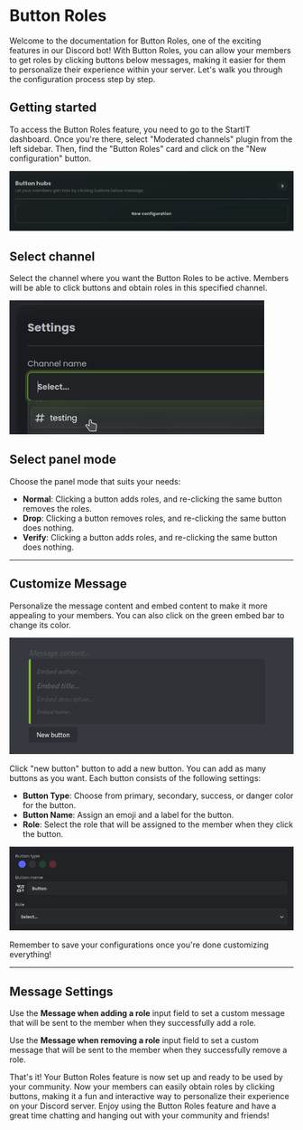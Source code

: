 # Button Roles

Welcome to the documentation for Button Roles, one of the exciting features in our Discord bot! With Button Roles, you
can allow your members to get roles by clicking buttons below messages, making it easier for them to personalize their
experience within your server. Let's walk you through the configuration process step by step.

## Getting started

To access the Button Roles feature, you need to go to the StartIT dashboard. Once you're there, select "Moderated
channels" plugin from the left sidebar. Then, find the "Button Roles" card and click on the "New configuration" button.

![img.png](../assets/v44.png)

## Select channel

Select the channel where you want the Button Roles to be active. Members will be able to click buttons and obtain
roles in this specified channel.

![](../assets/v31.png)

## Select panel mode

Choose the panel mode that suits your needs:
  - **Normal**: Clicking a button adds roles, and re-clicking the same button removes the roles.
  - **Drop**: Clicking a button removes roles, and re-clicking the same button does nothing.
  - **Verify**: Clicking a button adds roles, and re-clicking the same button does nothing.

---

## Customize Message

Personalize the message content and embed content to make it more appealing to your members. You can also click on the
green embed bar to change its color.

![img_1.png](../assets/v45.png)

Click "new button" button to add a new button. You can add as many buttons as you want. Each button consists of the
following settings:

  - **Button Type**: Choose from primary, secondary, success, or danger color for the button.
  - **Button Name**: Assign an emoji and a label for the button.
  - **Role**: Select the role that will be assigned to the member when they click the button.

![img_2.png](../assets/v46.png)

Remember to save your configurations once you're done customizing everything!

---

## Message Settings

Use the **Message when adding a role** input field to set a custom message that will be sent to the member when they
successfully add a role.

Use the **Message when removing a role** input field to set a custom message that will be sent to the member when they
successfully remove a role.

That's it! Your Button Roles feature is now set up and ready to be used by your community. Now your members can easily
obtain roles by clicking buttons, making it a fun and interactive way to personalize their experience on your Discord
server. Enjoy using the Button Roles feature and have a great time chatting and hanging out with your community and
friends!